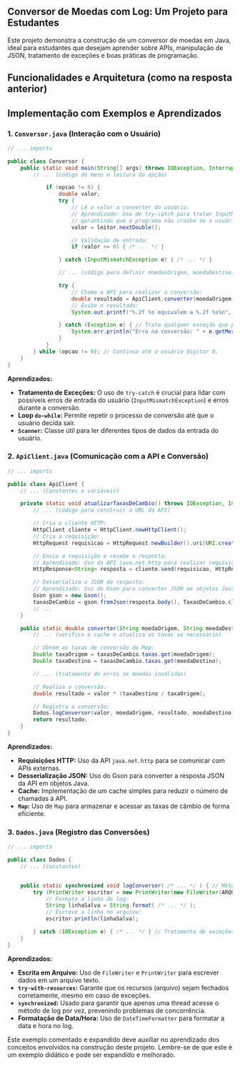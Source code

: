 ## Conversor de Moedas com Log: Um Projeto para Estudantes

Este projeto demonstra a construção de um conversor de moedas em Java, ideal para estudantes que desejam aprender sobre APIs, manipulação de JSON, tratamento de exceções e boas práticas de programação.

## Funcionalidades e Arquitetura (como na resposta anterior)


## Implementação com Exemplos e Aprendizados

### 1. `Conversor.java` (Interação com o Usuário)

```java
// ... imports

public class Conversor {
    public static void main(String[] args) throws IOException, InterruptedException {
        // ... (código do menu e leitura da opção)

            if (opcao != 0) {
                double valor;
                try {
                    // Lê o valor a converter do usuário.
                    // Aprendizado: Uso de try-catch para tratar InputMismatchException, 
                    // garantindo que o programa não crashe se o usuário digitar algo não numérico.
                    valor = leitor.nextDouble();

                    // Validação de entrada:
                    if (valor <= 0) { /* ... */ }

                } catch (InputMismatchException e) { /* ... */ }

                // ... (código para definir moedasOrigem, moedaDestino, etc. baseado na 'opcao')

                try {
                    // Chama a API para realizar a conversão:
                    double resultado = ApiClient.converter(moedaOrigem, moedaDestino, valor);
                    // Exibe o resultado:
                    System.out.printf("%.2f %s equivalem a %.2f %s%n", valor, nomeMoedaOrigem, resultado, nomeMoedaDestino);

                } catch (Exception e) { // Trata qualquer exceção que possa ocorrer durante a conversão.
                    System.err.println("Erro na conversão: " + e.getMessage());
                }
            }
        } while (opcao != 0); // Continua até o usuário digitar 0.
    }
}
```

**Aprendizados:**

* **Tratamento de Exceções:** O uso de `try-catch` é crucial para lidar com possíveis erros de entrada do usuário (`InputMismatchException`) e erros durante a conversão.
* **Loop `do-while`:** Permite repetir o processo de conversão até que o usuário decida sair.
* **`Scanner`:**  Classe útil para ler diferentes tipos de dados da entrada do usuário.


### 2. `ApiClient.java` (Comunicação com a API e Conversão)

```java
// ... imports

public class ApiClient {
    // ... (Constantes e variáveis)

    private static void atualizarTaxasDeCambio() throws IOException, InterruptedException {
        // ... (código para construir a URL da API)

        // Cria o cliente HTTP:
        HttpClient cliente = HttpClient.newHttpClient();
        // Cria a requisição:
        HttpRequest requisicao = HttpRequest.newBuilder().uri(URI.create(url)).build();

        // Envia a requisição e recebe a resposta:
        // Aprendizado: Uso da API java.net.http para realizar requisições HTTP.
        HttpResponse<String> resposta = cliente.send(requisicao, HttpResponse.BodyHandlers.ofString());

        // Desserializa o JSON da resposta:
        // Aprendizado: Uso do Gson para converter JSON em objetos Java.
        Gson gson = new Gson();
        taxasDeCambio = gson.fromJson(resposta.body(), TaxasDeCambio.class);
        // ...
    }

    public static double converter(String moedaOrigem, String moedaDestino, double valor) throws IOException, InterruptedException {
        // ... (verifica o cache e atualiza as taxas se necessário)

        // Obtém as taxas de conversão do Map:
        Double taxaOrigem = taxasDeCambio.taxas.get(moedaOrigem);
        Double taxaDestino = taxasDeCambio.taxas.get(moedaDestino);

        // ... (tratamento de erros se moedas inválidas)

        // Realiza a conversão:
        double resultado = valor * (taxaDestino / taxaOrigem);

        // Registra a conversão:
        Dados.logConversor(valor, moedaOrigem, resultado, moedaDestino);
        return resultado;
    }
}
```

**Aprendizados:**

* **Requisições HTTP:** Uso da API `java.net.http` para se comunicar com APIs externas.
* **Desserialização JSON:** Uso do Gson para converter a resposta JSON da API em objetos Java.
* **Cache:** Implementação de um cache simples para reduzir o número de chamadas à API.
* **`Map`:** Uso de `Map` para armazenar e acessar as taxas de câmbio de forma eficiente.

### 3. `Dados.java` (Registro das Conversões)

```java
// ... imports

public class Dados {
    // ... (constantes)


    public static synchronized void logConversor( /* ... */ ) { // Método synchronized para thread safety
        try (PrintWriter escritor = new PrintWriter(new FileWriter(ARQUIVO_CONVERSOES, true))) { // true para adicionar ao arquivo
            // Formata a linha de log:
            String linhaSalva = String.format( /* ... */ ); 
            // Escreve a linha no arquivo:
            escritor.println(linhaSalva);

        } catch (IOException e) { /* ... */ } // Tratamento de exceções de IO
    }
}
```

**Aprendizados:**

* **Escrita em Arquivo:** Uso de `FileWriter` e `PrintWriter` para escrever dados em um arquivo texto.
* **`try-with-resources`:** Garante que os recursos (arquivo) sejam fechados corretamente, mesmo em caso de exceções.
* **`synchronized`:**  Usado para garantir que apenas uma thread acesse o método de log por vez, prevenindo problemas de concorrência.
* **Formatação de Data/Hora:** Uso de `DateTimeFormatter` para formatar a data e hora no log.




Este exemplo comentado e expandido deve auxiliar no aprendizado dos conceitos envolvidos na construção deste projeto.  Lembre-se de que este é um exemplo didático e pode ser expandido e melhorado.


